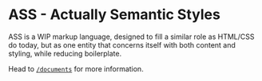 # ASS - Actually Semantic Styles

ASS is a WIP markup language, designed to fill a similar role as HTML/CSS do today, but as one entity that concerns itself with both content and styling, while reducing boilerplate.


Head to [`/documents`](/documents) for more information.
